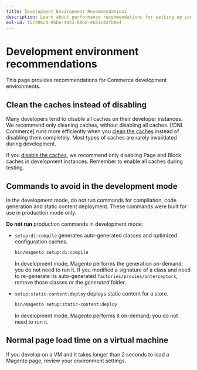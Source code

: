 ```yaml
---
title: Development Environment Recommendations
description: Learn about performance recommendations for setting up your local Adobe Commerce development environment.
exl-id: f57396c0-86be-4933-8066-eb51c42fb9e4
---
```

# Development environment recommendations

This page provides recommendations for Commerce development environments.

## Clean the caches instead of disabling

Many developers tend to disable all caches on their developer instances. We recommend only cleaning caches, without disabling all caches. [!DNL Commerce] runs more efficiently when you [clean the caches](../configuration/cli/manage-cache.md#clean-and-flush-cache-types) instead of disabling them completely. Most types of caches are rarely invalidated during development.

If you [disable the caches](../configuration/cli/manage-cache.md#enable-or-disable-cache-types), we recommend only disabling Page and Block caches in development instances. Remember to enable all caches during testing.

## Commands to avoid in the development mode

In the development mode, do not run commands for compilation, code generation and static content deployment. These commands were built for use in production mode only.

**Do not run** production commands in development mode:

* `setup:di:compile` generates auto-generated classes and optimized configuration caches.

  ```bash
  bin/magento setup:di:compile
  ```

  In development mode, Magento performs the generation on-demand; you do not need to run it. If you modified a signature of a class and need to re-generate its auto-generated `factories/proxies/interceptors`, remove those classes or the _generated_ folder.

* `setup:static-content:deploy` deploys static content for a store.

   ```bash
   bin/magento setup:static-content:deploy
   ```

   In development mode, Magento performs it on-demand; you do not need to run it.

## Normal page load time on a virtual machine

If you develop on a VM and it takes longer than 2 seconds to load a Magento page, review your environment settings.
